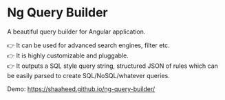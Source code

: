 # Ng Query Builder

A beautiful query builder for Angular application.

👉 It can be used for advanced search engines, filter etc.<br />
👉 It is highly customizable and pluggable.<br />
👉 It outputs a SQL style query string, structured JSON of rules which can be easily parsed to create SQL/NoSQL/whatever queries.<br />

Demo: <a href="https://shaaheed.github.io/ng-query-builder/" target="_blank">https://shaaheed.github.io/ng-query-builder/</a>
